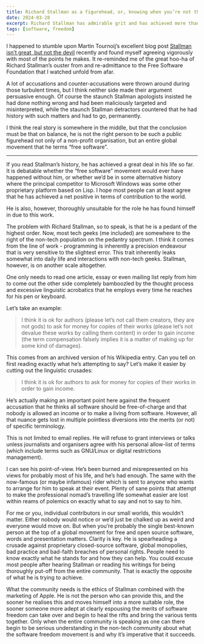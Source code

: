 ```yaml
---
title: Richard Stallman as a figurehead, or, knowing when you’re not the right person for the job
date: 2024-03-28
excerpt: Richard Stallman has admirable grit and has achieved more than a lot of other people, but he is not the right person to be the public face of the software freedom movement.
tags: [software, freedom]
---
```


I happened to stumble upon Martin Tournoij’s excellent blog post [Stallman isn’t great, but not the devil](https://www.arp242.net/rms.html) recently and found myself agreeing vigorously with most of the points he makes. It re-reminded me of the great hoo-ha of Richard Stallman’s ouster from and re-admittance to the Free Software Foundation that I watched unfold from afar.

A lot of accusations and counter-accusations were thrown around during those turbulent times, but I think neither side made their argument persuasive enough. Of course the staunch Stallman apologists insisted he had done nothing wrong and had been maliciously targeted and misinterpreted, while the staunch Stallman detractors countered that he had history with such matters and had to go, permanently.

I think the real story is somewhere in the middle, but that the conclusion must be that on balance, he is not the right person to be such a public figurehead not only of a non-profit organisation, but an entire global movement that he terms “free software”.

***

If you read Stallman’s history, he has achieved a great deal in his life so far. It is debatable whether the “free software” movement would ever have happened without him, or whether we’d be in some alternative history where the principal competitor to Microsoft Windows was some other proprietary platform based on Lisp. I hope most people can at least agree that he has achieved a net positive in terms of contribution to the world.

He is also, however, thoroughly unsuitable for the role he has found himself in due to this work.

The problem with Richard Stallman, so to speak, is that he is a pedant of the highest order. Now, most tech geeks (me included) are somewhere to the right of the non-tech population on the pedantry spectrum. I think it comes from the line of work - programming is inherently a precision endeavour that is very sensitive to the slightest error. This trait inherently leaks somewhat into daily life and interactions with non-tech geeks. Stallman, however, is on another scale altogether.

One only needs to read one article, essay or even mailing list reply from him to come out the other side completely bamboozled by the thought process and excessive linguistic acrobatics that he employs every time he reaches for his pen or keyboard.

Let’s take an example:

> I think it is ok for authors (please let’s not call them creators, they are not gods) to ask for money for copies of their works (please let’s not devalue these works by calling them content) in order to gain income (the term compensation falsely implies it is a matter of making up for some kind of damages).

This comes from an archived version of his Wikipedia entry. Can you tell on first reading exactly what he’s attempting to say? Let’s make it easier by cutting out the linguistic crusades:

> I think it is ok for authors to ask for money for copies of their works in order to gain income.

He’s actually making an important point here against the frequent accusation that he thinks all software should be free-of-charge and that nobody is allowed an income or to make a living from software. However, all that nuance gets lost in multiple pointless diversions into the merits (or not) of specific terminology.

This is not limited to email replies. He will refuse to grant interviews or talks unless journalists and organisers agree with his personal allow-list of terms (which include terms such as GNU/Linux or digital restrictions management).

I can see his point-of-view. He’s been burned and misrepresented on his views for probably most of his life, and he’s had enough. The same with the now-famous (or maybe infamous) rider which is sent to anyone who wants to arrange for him to speak at their event. Plenty of sane points that attempt to make the professional nomad’s travelling life somewhat easier are lost within reams of polemics on exactly what to say and not to say to him.

For me or you, individual contributors in our small worlds, this wouldn’t matter. Either nobody would notice or we’d just be chalked up as weird and everyone would move on. But when you’re probably the single best-known person at the top of a global movement for free and open source software, words and presentation matters. Clarity is key. He is spearheading a crusade against proprietary closed-source software, global monopolies, bad practice and bad-faith breaches of personal rights. People need to know exactly what he stands for and how they can help. You could excuse most people after hearing Stallman or reading his writings for being thoroughly put-off from the entire community. That is exactly the opposite of what he is trying to achieve.

What the community needs is the ethics of Stallman combined with the marketing of Apple. He is not the person who can provide this, and the sooner he realises this and moves himself into a more suitable role, the sooner someone more adept at clearly espousing the merits of software freedom can take over and begin to heal the rifts and bring the various tents together. Only when the entire community is speaking as one can there begin to be serious understanding in the non-tech community about what the software freedom movement is and why it’s imperative that it succeeds.
